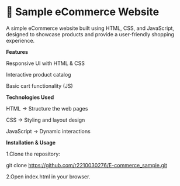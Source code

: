 # 🛒 Sample eCommerce Website
A simple eCommerce website built using HTML, CSS, and JavaScript, designed to showcase products and provide a user-friendly shopping experience.

**Features**

 Responsive UI with HTML & CSS
 
 Interactive product catalog
 
 Basic cart functionality (JS)
 
 **Technologies Used**
 
HTML → Structure the web pages

CSS → Styling and layout design

JavaScript → Dynamic interactions

**Installation & Usage**

1.Clone the repository:

 git clone https://github.com/r2210030276/E-commerce_sample.git
 
2.Open index.html in your browser. 

